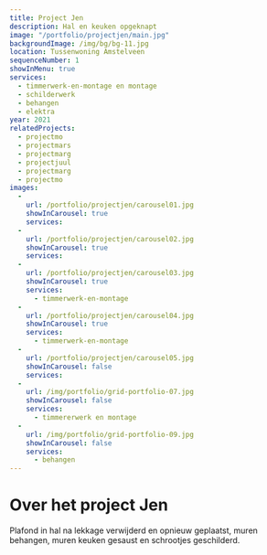 ```yaml
---
title: Project Jen
description: Hal en keuken opgeknapt
image: "/portfolio/projectjen/main.jpg"
backgroundImage: /img/bg/bg-11.jpg
location: Tussenwoning Amstelveen
sequenceNumber: 1
showInMenu: true
services:
  - timmerwerk-en-montage en montage
  - schilderwerk
  - behangen
  - elektra
year: 2021
relatedProjects:
  - projectmo
  - projectmars
  - projectmarg
  - projectjuul
  - projectmarg
  - projectmo
images:
  -
    url: /portfolio/projectjen/carousel01.jpg
    showInCarousel: true
    services:
  -    
    url: /portfolio/projectjen/carousel02.jpg
    showInCarousel: true
    services: 
  -
    url: /portfolio/projectjen/carousel03.jpg
    showInCarousel: true
    services: 
      - timmerwerk-en-montage
  -
    url: /portfolio/projectjen/carousel04.jpg
    showInCarousel: true
    services: 
      - timmerwerk-en-montage
  -
    url: /portfolio/projectjen/carousel05.jpg
    showInCarousel: false
    services: 
  -
    url: /img/portfolio/grid-portfolio-07.jpg
    showInCarousel: false
    services: 
      - timmererwerk en montage
  -
    url: /img/portfolio/grid-portfolio-09.jpg
    showInCarousel: false
    services: 
      - behangen
---
```


# Over het project Jen

Plafond in hal na lekkage verwijderd en opnieuw geplaatst, muren behangen, muren keuken gesaust en schrootjes geschilderd.
